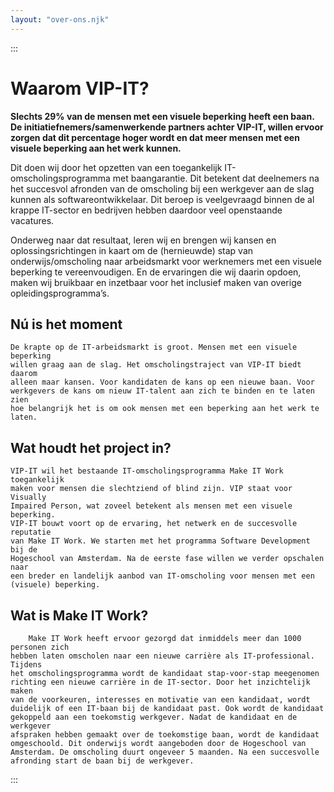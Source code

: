```yaml
---
layout: "over-ons.njk"
---
```


:::

# Waarom VIP-IT?

**Slechts 29% van de mensen met een visuele beperking heeft een baan. De
initiatiefnemers/samenwerkende partners achter VIP-IT, willen ervoor
zorgen dat dit percentage hoger wordt en dat meer mensen met een
visuele beperking aan het werk kunnen.**

Dit doen wij door het opzetten van een toegankelijk IT-omscholingsprogramma
met baangarantie. Dit betekent dat deelnemers na het succesvol afronden van
de omscholing bij een werkgever aan de slag kunnen als softwareontwikkelaar.
Dit beroep is veelgevraagd binnen de al krappe IT-sector en bedrijven hebben
daardoor veel openstaande vacatures.

Onderweg naar dat resultaat, leren wij en brengen wij kansen en
oplossingsrichtingen in kaart om de (hernieuwde) stap van
onderwijs/omscholing naar arbeidsmarkt voor werknemers met een visuele
beperking te vereenvoudigen. En de ervaringen die wij daarin opdoen, maken
wij bruikbaar en inzetbaar voor het inclusief maken van overige
opleidingsprogramma’s.

## Nú is het moment

    De krapte op de IT-arbeidsmarkt is groot. Mensen met een visuele beperking
    willen graag aan de slag. Het omscholingstraject van VIP-IT biedt daarom
    alleen maar kansen. Voor kandidaten de kans op een nieuwe baan. Voor
    werkgevers de kans om nieuw IT-talent aan zich te binden en te laten zien
    hoe belangrijk het is om ook mensen met een beperking aan het werk te laten.

## Wat houdt het project in?

    VIP-IT wil het bestaande IT-omscholingsprogramma Make IT Work toegankelijk
    maken voor mensen die slechtziend of blind zijn. VIP staat voor Visually
    Impaired Person, wat zoveel betekent als mensen met een visuele beperking.
    VIP-IT bouwt voort op de ervaring, het netwerk en de succesvolle reputatie
    van Make IT Work. We starten met het programma Software Development bij de
    Hogeschool van Amsterdam. Na de eerste fase willen we verder opschalen naar
    een breder en landelijk aanbod van IT-omscholing voor mensen met een
    (visuele) beperking.

## Wat is Make IT Work?

        Make IT Work heeft ervoor gezorgd dat inmiddels meer dan 1000 personen zich
    hebben laten omscholen naar een nieuwe carrière als IT-professional. Tijdens
    het omscholingsprogramma wordt de kandidaat stap-voor-stap meegenomen
    richting een nieuwe carrière in de IT-sector. Door het inzichtelijk maken
    van de voorkeuren, interesses en motivatie van een kandidaat, wordt
    duidelijk of een IT-baan bij de kandidaat past. Ook wordt de kandidaat
    gekoppeld aan een toekomstig werkgever. Nadat de kandidaat en de werkgever
    afspraken hebben gemaakt over de toekomstige baan, wordt de kandidaat
    omgeschoold. Dit onderwijs wordt aangeboden door de Hogeschool van
    Amsterdam. De omscholing duurt ongeveer 5 maanden. Na een succesvolle
    afronding start de baan bij de werkgever.

:::
